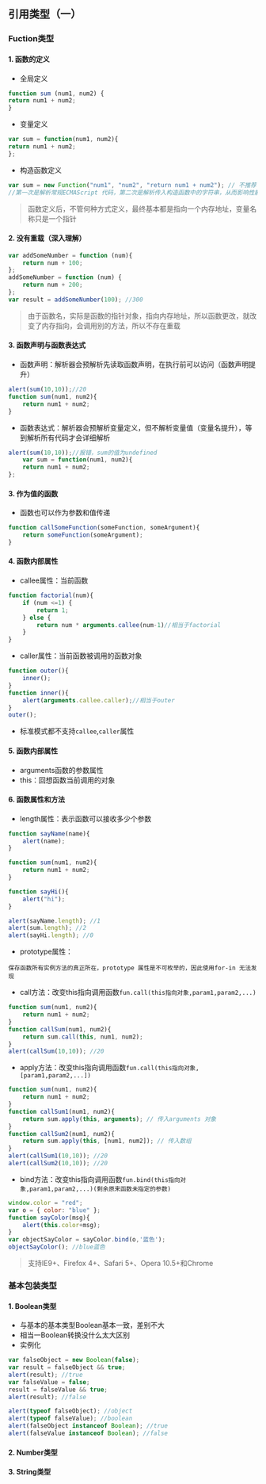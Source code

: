 ﻿## 引用类型（一）
### Fuction类型
#### 1. 函数的定义
- 全局定义
``` JavaScript
function sum (num1, num2) {
return num1 + num2;
}
```
- 变量定义
``` JavaScript
var sum = function(num1, num2){
return num1 + num2;
};
```
- 构造函数定义
``` JavaScript
var sum = new Function("num1", "num2", "return num1 + num2"); // 不推荐
//第一次是解析常规ECMAScript 代码，第二次是解析传入构造函数中的字符串，从而影响性能
```
>函数定义后，不管何种方式定义，最终基本都是指向一个内存地址，变量名称只是一个指针
#### 2. 没有重载（深入理解）
``` JavaScript
var addSomeNumber = function (num){
    return num + 100;
};
addSomeNumber = function (num) {
    return num + 200;
};
var result = addSomeNumber(100); //300
```
>由于函数名，实际是函数的指针对象，指向内存地址，所以函数更改，就改变了内存指向，会调用别的方法，所以不存在重载

#### 3. 函数声明与函数表达式
- 函数声明：解析器会预解析先读取函数声明，在执行前可以访问（函数声明提升）
``` JavaScript
alert(sum(10,10));//20
function sum(num1, num2){
    return num1 + num2;
}
```
- 函数表达式：解析器会预解析变量定义，但不解析变量值（变量名提升），等到解析所有代码才会详细解析
``` JavaScript
alert(sum(10,10));//报错，sum的值为undefined
    var sum = function(num1, num2){
    return num1 + num2;
};
```
#### 3. 作为值的函数
- 函数也可以作为参数和值传递
``` JavaScript
function callSomeFunction(someFunction, someArgument){
    return someFunction(someArgument);
}
```
#### 4. 函数内部属性
- callee属性：当前函数
``` JavaScript
function factorial(num){
    if (num <=1) {
        return 1;
    } else {
        return num * arguments.callee(num-1)//相当于factorial
    }
}
```
- caller属性：当前函数被调用的函数对象
``` JavaScript
function outer(){
    inner();
}
function inner(){
    alert(arguments.callee.caller);//相当于outer
}
outer();
```
- 标准模式都不支持`callee`,`caller`属性
#### 5.  函数内部属性
- arguments函数的参数属性
- this：回想函数当前调用的对象
#### 6.  函数属性和方法
- length属性：表示函数可以接收多少个参数
``` JavaScript
function sayName(name){
    alert(name);
}

function sum(num1, num2){
    return num1 + num2;
}

function sayHi(){
    alert("hi");
}

alert(sayName.length); //1
alert(sum.length); //2
alert(sayHi.length); //0
```
- prototype属性： 
``` 
保存函数所有实例方法的真正所在，prototype 属性是不可枚举的，因此使用for-in 无法发现
```
- call方法：改变this指向调用函数`fun.call(this指向对象,param1,param2,...)`
``` JavaScript
function sum(num1, num2){
    return num1 + num2;
}
function callSum(num1, num2){
    return sum.call(this, num1, num2);
}
alert(callSum(10,10)); //20
``` 
- apply方法：改变this指向调用函数`fun.call(this指向对象,[param1,param2,...])`
``` JavaScript
function sum(num1, num2){
    return num1 + num2;
}
function callSum1(num1, num2){
    return sum.apply(this, arguments); // 传入arguments 对象
}
function callSum2(num1, num2){
    return sum.apply(this, [num1, num2]); // 传入数组
}
alert(callSum1(10,10)); //20
alert(callSum2(10,10)); //20
``` 
- bind方法：改变this指向调用函数`fun.bind(this指向对象,param1,param2,...)(剩余原来函数未指定的参数)`
``` JavaScript
window.color = "red";
var o = { color: "blue" };
function sayColor(msg){
    alert(this.color+msg);
}
var objectSayColor = sayColor.bind(o,'蓝色');
objectSayColor(); //blue蓝色
``` 
>支持IE9+、Firefox 4+、Safari 5+、Opera 10.5+和Chrome
### 基本包装类型
#### 1.  Boolean类型
- 与基本的基本类型Boolean基本一致，差别不大
- 相当一Boolean转换没什么太大区别
- 实例化
``` JavaScript
var falseObject = new Boolean(false);
var result = falseObject && true;
alert(result); //true
var falseValue = false;
result = falseValue && true;
alert(result); //false

alert(typeof falseObject); //object
alert(typeof falseValue); //boolean
alert(falseObject instanceof Boolean); //true
alert(falseValue instanceof Boolean); //false
``` 
#### 2.  Number类型
#### 3.  String类型